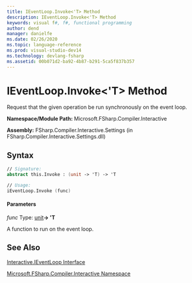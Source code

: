```yaml
---
title: IEventLoop.Invoke<'T> Method
description: IEventLoop.Invoke<'T> Method
keywords: visual f#, f#, functional programming
author: dend
manager: danielfe
ms.date: 02/26/2020
ms.topic: language-reference
ms.prod: visual-studio-dev14
ms.technology: devlang-fsharp
ms.assetid: 00b071d2-ba92-4b87-b291-5ca5f837b357 
---
```


# IEventLoop.Invoke<'T> Method

Request that the given operation be run synchronously on the event loop.

**Namespace/Module Path:** Microsoft.FSharp.Compiler.Interactive

**Assembly:** FSharp.Compiler.Interactive.Settings (in FSharp.Compiler.Interactive.Settings.dll)


## Syntax

```fsharp
// Signature:
abstract this.Invoke : (unit -> 'T) -> 'T

// Usage:
iEventLoop.Invoke (func)
```

#### Parameters
*func*
Type: [unit](https://msdn.microsoft.com/library/00b837c2-6c8a-483a-87d3-0479c64037a7)**-&gt; 'T**

A function to run on the event loop.

## See Also
[Interactive.IEventLoop Interface](Interactive.IEventLoop-Interface.md)

[Microsoft.FSharp.Compiler.Interactive Namespace](index.md)

